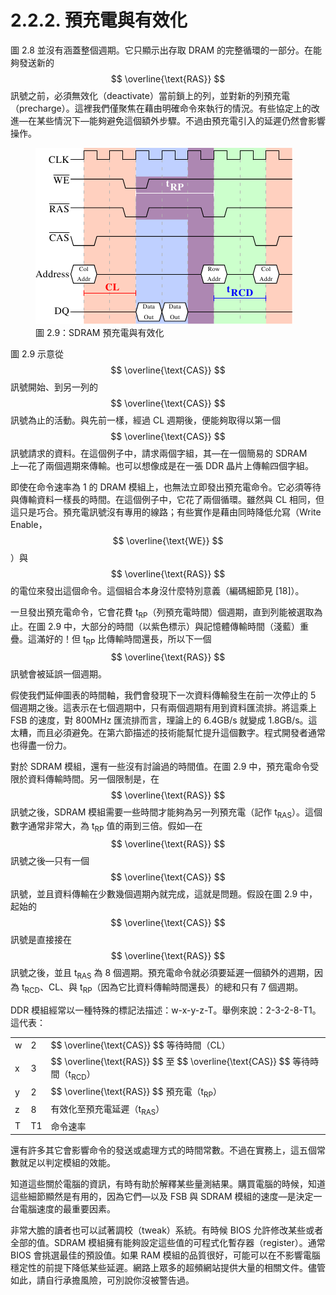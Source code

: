 # 2.2.2. 預充電與有效化

圖 2.8 並沒有涵蓋整個週期。它只顯示出存取 DRAM 的完整循環的一部分。在能夠發送新的 $$ \overline{\text{RAS}} $$ 訊號之前，必須無效化（deactivate）當前鎖上的列，並對新的列預充電（precharge）。這裡我們僅聚焦在藉由明確命令來執行的情況。有些協定上的改進––在某些情況下––能夠避免這個額外步驟。不過由預充電引入的延遲仍然會影響操作。

<figure>
  <img src="../../assets/figure-2.9.png" alt="圖 2.9：SDRAM 預充電與有效化">
  <figcaption>圖 2.9：SDRAM 預充電與有效化</figcaption>
</figure>

圖 2.9 示意從 $$ \overline{\text{CAS}} $$ 訊號開始、到另一列的 $$ \overline{\text{CAS}} $$ 訊號為止的活動。與先前一樣，經過 CL 週期後，便能夠取得以第一個 $$ \overline{\text{CAS}} $$ 訊號請求的資料。在這個例子中，請求兩個字組，其––在一個簡易的 SDRAM 上––花了兩個週期來傳輸。也可以想像成是在一張 DDR 晶片上傳輸四個字組。

即使在命令速率為 1 的 DRAM 模組上，也無法立即發出預充電命令。它必須等待與傳輸資料一樣長的時間。在這個例子中，它花了兩個循環。雖然與 CL 相同，但這只是巧合。預充電訊號沒有專用的線路；有些實作是藉由同時降低允寫（Write Enable，$$ \overline{\text{WE}} $$）與 $$ \overline{\text{RAS}} $$ 的電位來發出這個命令。這個組合本身沒什麼特別意義（編碼細節見 [18]）。

一旦發出預充電命令，它會花費 t<sub>RP</sub>（列預充電時間）個週期，直到列能被選取為止。在圖 2.9 中，大部分的時間（以紫色標示）與記憶體傳輸時間（淺藍）重疊。這滿好的！但 t<sub>RP</sub> 比傳輸時間還長，所以下一個 $$ \overline{\text{RAS}} $$ 訊號會被延誤一個週期。

假使我們延伸圖表的時間軸，我們會發現下一次資料傳輸發生在前一次停止的 5 個週期之後。這表示在七個週期中，只有兩個週期有用到資料匯流排。將這乘上 FSB 的速度，對 800MHz 匯流排而言，理論上的 6.4GB/s 就變成 1.8GB/s。這太糟，而且必須避免。在第六節描述的技術能幫忙提升這個數字。程式開發者通常也得盡一份力。

對於 SDRAM 模組，還有一些沒有討論過的時間值。在圖 2.9 中，預充電命令受限於資料傳輸時間。另一個限制是，在 $$ \overline{\text{RAS}} $$ 訊號之後，SDRAM 模組需要一些時間才能夠為另一列預充電（記作 t<sub>RAS</sub>）。這個數字通常非常大，為 t<sub>RP</sub> 值的兩到三倍。假如––在 $$ \overline{\text{RAS}} $$ 訊號之後––只有一個 $$ \overline{\text{CAS}} $$ 訊號，並且資料傳輸在少數幾個週期內就完成，這就是問題。假設在圖 2.9 中，起始的 $$ \overline{\text{CAS}} $$ 訊號是直接接在 $$ \overline{\text{RAS}} $$ 訊號之後，並且 t<sub>RAS</sub> 為 8 個週期。預充電命令就必須要延遲一個額外的週期，因為 t<sub>RCD</sub>、CL、與 t<sub>RP</sub>（因為它比資料傳輸時間還長）的總和只有 7 個週期。

DDR 模組經常以一種特殊的標記法描述：w-x-y-z-T。舉例來說：2-3-2-8-T1。這代表：

<table>
  <tr>
    <td>w</td>
    <td>2</td>
    <td>$$ \overline{\text{CAS}} $$ 等待時間（CL）</td>
  </tr>
  <tr>
    <td>x</td>
    <td>3</td>
    <td>$$ \overline{\text{RAS}} $$ 至 $$ \overline{\text{CAS}} $$ 等待時間（t<sub>RCD</sub>）</td>
  </tr>
  <tr>
    <td>y</td>
    <td>2</td>
    <td>$$ \overline{\text{RAS}} $$ 預充電（t<sub>RP</sub>）</td>
  </tr>
  <tr>
    <td>z</td>
    <td>8</td>
    <td>有效化至預充電延遲（t<sub>RAS</sub>）</td>
  </tr>
  <tr>
    <td>T</td>
    <td>T1</td>
    <td>命令速率</td>
  </tr>
<table>

還有許多其它會影響命令的發送或處理方式的時間常數。不過在實務上，這五個常數就足以判定模組的效能。

知道這些關於電腦的資訊，有時有助於解釋某些量測結果。購買電腦的時候，知道這些細節顯然是有用的，因為它們––以及 FSB 與 SDRAM 模組的速度––是決定一台電腦速度的最重要因素。

非常大膽的讀者也可以試著調校（tweak）系統。有時候 BIOS 允許修改某些或者全部的值。SDRAM 模組擁有能夠設定這些值的可程式化暫存器（register）。通常 BIOS 會挑選最佳的預設值。如果 RAM 模組的品質很好，可能可以在不影響電腦穩定性的前提下降低某些延遲。網路上眾多的超頻網站提供大量的相關文件。儘管如此，請自行承擔風險，可別說你沒被警告過。

